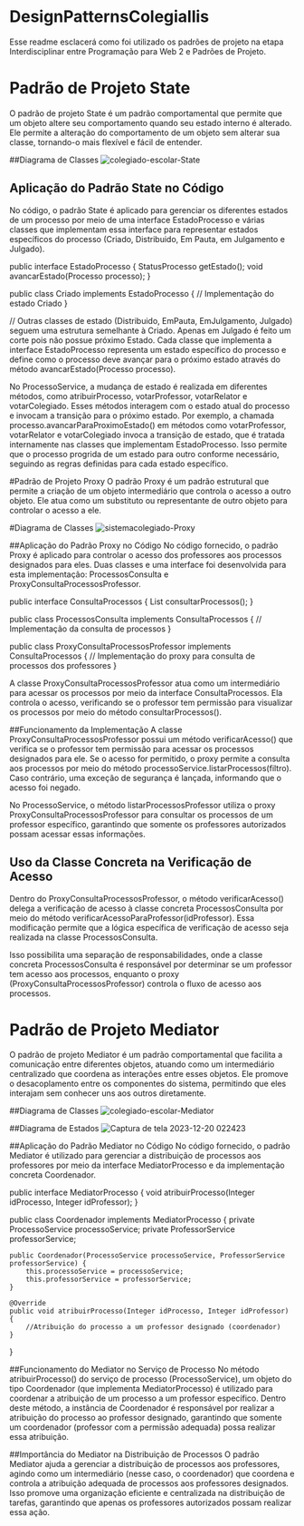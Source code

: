 # DesignPatternsColegiallis

Esse readme esclacerá como foi utilizado os padrões de projeto na etapa Interdisciplinar entre Programação para Web 2 e Padrões de Projeto.

# Padrão de Projeto State
O padrão de projeto State é um padrão comportamental que permite que um objeto altere seu comportamento quando seu estado interno é alterado. Ele permite a alteração do comportamento de um objeto sem alterar sua classe, tornando-o mais flexível e fácil de entender.

##Diagrama de Classes 
![colegiado-escolar-State](https://github.com/samueldemorais/DesignPatternsColegiallis/assets/93936945/c9d2dd54-58c9-46b6-a721-fd15dacb3c90)

## Aplicação do Padrão State no Código
No código, o padrão State é aplicado para gerenciar os diferentes estados de um processo por meio de uma interface EstadoProcesso e várias classes que implementam essa interface para representar estados específicos do processo (Criado, Distribuido, Em Pauta, em Julgamento e Julgado).


public interface EstadoProcesso {
    StatusProcesso getEstado();
    void avancarEstado(Processo processo);
}

public class Criado implements EstadoProcesso {
    // Implementação do estado Criado
}

// Outras classes de estado (Distribuido, EmPauta, EmJulgamento, Julgado) seguem uma estrutura semelhante à Criado. Apenas em Julgado é feito um corte pois não possue próximo Estado.
Cada classe que implementa a interface EstadoProcesso representa um estado específico do processo e define como o processo deve avançar para o próximo estado através do método avancarEstado(Processo processo).

No ProcessoService, a mudança de estado é realizada em diferentes métodos, como atribuirProcesso, votarProfessor, votarRelator e votarColegiado. Esses métodos interagem com o estado atual do processo e invocam a transição para o próximo estado. Por exemplo, a chamada processo.avancarParaProximoEstado() em métodos como votarProfessor, votarRelator e votarColegiado invoca a transição de estado, que é tratada internamente nas classes que implementam EstadoProcesso. Isso permite que o processo progrida de um estado para outro conforme necessário, seguindo as regras definidas para cada estado específico.

#Padrão de Projeto Proxy
O padrão Proxy é um padrão estrutural que permite a criação de um objeto intermediário que controla o acesso a outro objeto. Ele atua como um substituto ou representante de outro objeto para controlar o acesso a ele.

#Diagrama de Classes
![sistemacolegiado-Proxy](https://github.com/samueldemorais/DesignPatternsColegiallis/assets/93936945/d48304c4-b93e-4c93-adf0-94929473cc88)

##Aplicação do Padrão Proxy no Código
No código fornecido, o padrão Proxy é aplicado para controlar o acesso dos professores aos processos designados para eles. Duas classes e uma interface foi desenvolvida para esta implementação: ProcessosConsulta e ProxyConsultaProcessosProfessor.

public interface ConsultaProcessos {
    List<Processo> consultarProcessos();
}

public class ProcessosConsulta implements ConsultaProcessos {
    // Implementação da consulta de processos
}

public class ProxyConsultaProcessosProfessor implements ConsultaProcessos {
    // Implementação do proxy para consulta de processos dos professores
}

A classe ProxyConsultaProcessosProfessor atua como um intermediário para acessar os processos por meio da interface ConsultaProcessos. Ela controla o acesso, verificando se o professor tem permissão para visualizar os processos por meio do método consultarProcessos().

##Funcionamento da Implementação
A classe ProxyConsultaProcessosProfessor possui um método verificarAcesso() que verifica se o professor tem permissão para acessar os processos designados para ele. Se o acesso for permitido, o proxy permite a consulta aos processos por meio do método processoService.listarProcessos(filtro). Caso contrário, uma exceção de segurança é lançada, informando que o acesso foi negado.

No ProcessoService, o método listarProcessosProfessor utiliza o proxy ProxyConsultaProcessosProfessor para consultar os processos de um professor específico, garantindo que somente os professores autorizados possam acessar essas informações.

## Uso da Classe Concreta na Verificação de Acesso
Dentro do ProxyConsultaProcessosProfessor, o método verificarAcesso() delega a verificação de acesso à classe concreta ProcessosConsulta por meio do método verificarAcessoParaProfessor(idProfessor). Essa modificação permite que a lógica específica de verificação de acesso seja realizada na classe ProcessosConsulta.

Isso possibilita uma separação de responsabilidades, onde a classe concreta ProcessosConsulta é responsável por determinar se um professor tem acesso aos processos, enquanto o proxy (ProxyConsultaProcessosProfessor) controla o fluxo de acesso aos processos.

# Padrão de Projeto Mediator

O padrão de projeto Mediator é um padrão comportamental que facilita a comunicação entre diferentes objetos, atuando como um intermediário centralizado que coordena as interações entre esses objetos. Ele promove o desacoplamento entre os componentes do sistema, permitindo que eles interajam sem conhecer uns aos outros diretamente.

##Diagrama de Classes
![colegiado-escolar-Mediator](https://github.com/samueldemorais/DesignPatternsColegiallis/assets/93936945/6db97902-6323-4c47-ac6e-4e670194cc61)

##Diagrama de Estados
![Captura de tela 2023-12-20 022423](https://github.com/samueldemorais/DesignPatternsColegiallis/assets/93936945/dd90034b-3800-4ce5-b8f0-a9331980e38d)


##Aplicação do Padrão Mediator no Código
No código fornecido, o padrão Mediator é utilizado para gerenciar a distribuição de processos aos professores por meio da interface MediatorProcesso e da implementação concreta Coordenador.

public interface MediatorProcesso {
    void atribuirProcesso(Integer idProcesso, Integer idProfessor);
}

public class Coordenador implements MediatorProcesso {
    private ProcessoService processoService;
    private ProfessorService professorService;

    public Coordenador(ProcessoService processoService, ProfessorService professorService) {
        this.processoService = processoService;
        this.professorService = professorService;
    }

    @Override
    public void atribuirProcesso(Integer idProcesso, Integer idProfessor) {
        //Atribuição do processo a um professor designado (coordenador)
    }
}

##Funcionamento do Mediator no Serviço de Processo
No método atribuirProcesso() do serviço de processo (ProcessoService), um objeto do tipo Coordenador (que implementa MediatorProcesso) é utilizado para coordenar a atribuição de um processo a um professor específico.
Dentro deste método, a instância de Coordenador é responsável por realizar a atribuição do processo ao professor designado, garantindo que somente um coordenador (professor com a permissão adequada) possa realizar essa atribuição.

##Importância do Mediator na Distribuição de Processos
O padrão Mediator ajuda a gerenciar a distribuição de processos aos professores, agindo como um intermediário (nesse caso, o coordenador) que coordena e controla a atribuição adequada de processos aos professores designados. Isso promove uma organização eficiente e centralizada na distribuição de tarefas, garantindo que apenas os professores autorizados possam realizar essa ação.
